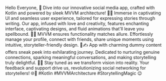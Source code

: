 Hello Everyone,
🚀 Dive into our innovative social media app, crafted with Kotlin and powered by sleek MVVM architecture! 📱✨
Immerse in captivating UI and seamless user experience, tailored for expressing stories through writing. Our app, infused with love and creativity, features enchanting interface, captivating designs, and fluid animations that'll leave you spellbound. 🎨🎉
MVVM ensures functionality matches allure. Effortlessly manage your profile, connect with friends, share unique moments using intuitive, storyteller-friendly design. 💬✍️
App with charming dummy content offers sneak peek into exhilarating journey. Dedicated to nurturing genuine connections, sparking meaningful conversations, and making storytelling truly delightful. 🌟📝
Stay tuned as we transform vision into reality. Your feedback and support drive us, revolutionizing social networking for storytellers! 🌐🤗 #Kotlin #MVVMArchitecture #StorytellingMagic 😉

